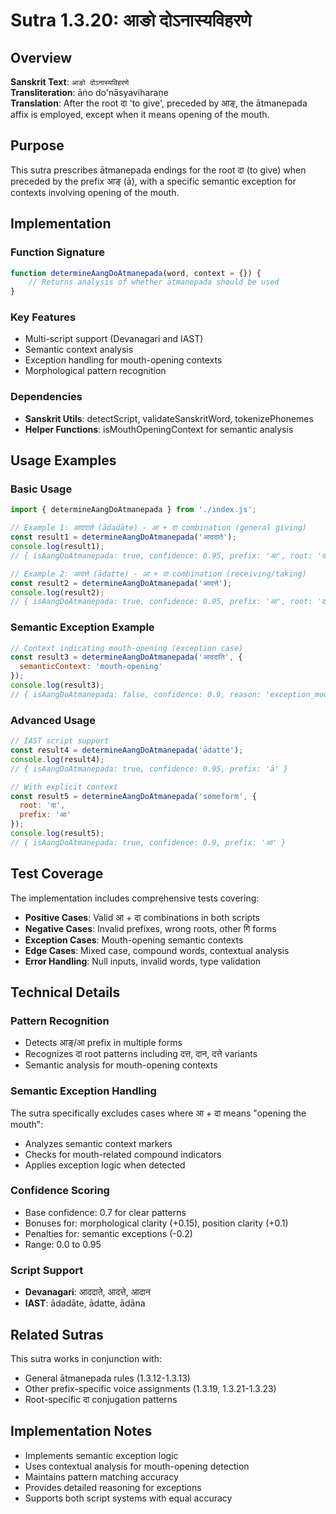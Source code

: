 # Sutra 1.3.20: आङो दोऽनास्यविहरणे

## Overview

**Sanskrit Text**: `आङो दोऽनास्यविहरणे`  
**Transliteration**: āṅo do'nāsyaviharaṇe  
**Translation**: After the root दा 'to give', preceded by आङ्, the ātmanepada affix is employed, except when it means opening of the mouth.

## Purpose

This sutra prescribes ātmanepada endings for the root दा (to give) when preceded by the prefix आङ् (ā), with a specific semantic exception for contexts involving opening of the mouth.

## Implementation

### Function Signature
```javascript
function determineAangDoAtmanepada(word, context = {}) {
    // Returns analysis of whether ātmanepada should be used
}
```

### Key Features
- Multi-script support (Devanagari and IAST)
- Semantic context analysis
- Exception handling for mouth-opening contexts
- Morphological pattern recognition

### Dependencies
- **Sanskrit Utils**: detectScript, validateSanskritWord, tokenizePhonemes
- **Helper Functions**: isMouthOpeningContext for semantic analysis

## Usage Examples

### Basic Usage
```javascript
import { determineAangDoAtmanepada } from './index.js';

// Example 1: आददाते (ādadāte) - आ + दा combination (general giving)
const result1 = determineAangDoAtmanepada('आददाते');
console.log(result1); 
// { isAangDoAtmanepada: true, confidence: 0.95, prefix: 'आ', root: 'दा' }

// Example 2: आदत्ते (ādatte) - आ + दा combination (receiving/taking)
const result2 = determineAangDoAtmanepada('आदत्ते');
console.log(result2);
// { isAangDoAtmanepada: true, confidence: 0.95, prefix: 'आ', root: 'दा' }
```

### Semantic Exception Example
```javascript
// Context indicating mouth-opening (exception case)
const result3 = determineAangDoAtmanepada('आददाति', {
  semanticContext: 'mouth-opening'
});
console.log(result3);
// { isAangDoAtmanepada: false, confidence: 0.9, reason: 'exception_mouth_opening' }
```

### Advanced Usage
```javascript
// IAST script support
const result4 = determineAangDoAtmanepada('ādatte');
console.log(result4);
// { isAangDoAtmanepada: true, confidence: 0.95, prefix: 'ā' }

// With explicit context
const result5 = determineAangDoAtmanepada('someform', {
  root: 'दा',
  prefix: 'आ'
});
console.log(result5);
// { isAangDoAtmanepada: true, confidence: 0.9, prefix: 'आ' }
```

## Test Coverage

The implementation includes comprehensive tests covering:

- **Positive Cases**: Valid आ + दा combinations in both scripts
- **Negative Cases**: Invalid prefixes, wrong roots, other गि forms
- **Exception Cases**: Mouth-opening semantic contexts
- **Edge Cases**: Mixed case, compound words, contextual analysis
- **Error Handling**: Null inputs, invalid words, type validation

## Technical Details

### Pattern Recognition
- Detects आङ्/आ prefix in multiple forms
- Recognizes दा root patterns including दत्त, दान, दत्ते variants
- Semantic analysis for mouth-opening contexts

### Semantic Exception Handling
The sutra specifically excludes cases where आ + दा means "opening the mouth":
- Analyzes semantic context markers
- Checks for mouth-related compound indicators
- Applies exception logic when detected

### Confidence Scoring
- Base confidence: 0.7 for clear patterns
- Bonuses for: morphological clarity (+0.15), position clarity (+0.1)
- Penalties for: semantic exceptions (-0.2)
- Range: 0.0 to 0.95

### Script Support
- **Devanagari**: आददाते, आदत्ते, आदान
- **IAST**: ādadāte, ādatte, ādāna

## Related Sutras

This sutra works in conjunction with:
- General ātmanepada rules (1.3.12-1.3.13)
- Other prefix-specific voice assignments (1.3.19, 1.3.21-1.3.23)
- Root-specific दा conjugation patterns

## Implementation Notes

- Implements semantic exception logic
- Uses contextual analysis for mouth-opening detection
- Maintains pattern matching accuracy
- Provides detailed reasoning for exceptions
- Supports both script systems with equal accuracy
